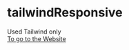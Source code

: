 # tailwindResponsive
Used Tailwind only <br>
<a href="https://ardasalvarlilar.github.io/tailwindResponsive/">To go to the Website</a>
